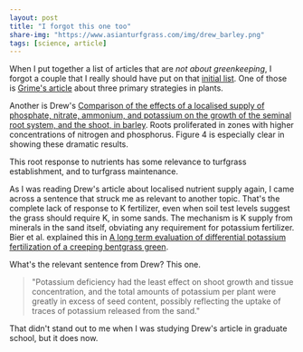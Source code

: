 ```yaml
---
layout: post
title: "I forgot this one too"
share-img: "https://www.asianturfgrass.com/img/drew_barley.png"
tags: [science, article]
---
```


When I put together a list of articles that are *not about greenkeeping*, I forgot a couple that I really should have put on that [initial list](https://www.asianturfgrass.com/2019-10-11-so-much-to-learn-about-in-this-world/). One of those is [Grime's article](https://www.asianturfgrass.com/2019-10-31-competition-stress-disturbance/) about three primary strategies in plants.

Another is Drew's [Comparison of the effects of a localised supply of phosphate, nitrate, ammonium, and potassium on the growth of the seminal root system, and the shoot, in barley](https://doi.org/10.1111/j.1469-8137.1975.tb01409.x). Roots proliferated in zones with higher concentrations of nitrogen and phosphorus. Figure 4 is especially clear in showing these dramatic results.

This root response to nutrients has some relevance to turfgrass establishment, and to turfgrass maintenance.

As I was reading Drew's article about localised nutrient supply again, I came across a sentence that struck me as relevant to another topic. That's the complete lack of response to K fertilizer, even when soil test levels suggest the grass should require K, in some sands. The mechanism is K supply from minerals in the sand itself, obviating any requirement for potassium fertilizer. Bier et al. explained this in [A long term evaluation of differential potassium fertilization of a creeping bentgrass green](https://doi.org/10.1007/s11104-018-3765-8).

What's the relevant sentence from Drew? This one.

> "Potassium deficiency had the least effect on shoot growth and tissue concentration, and the total amounts of potassium per plant were greatly in excess of seed content, possibly reflecting the uptake of traces of potassium released from the sand."

That didn't stand out to me when I was studying Drew's article in graduate school, but it does now.
